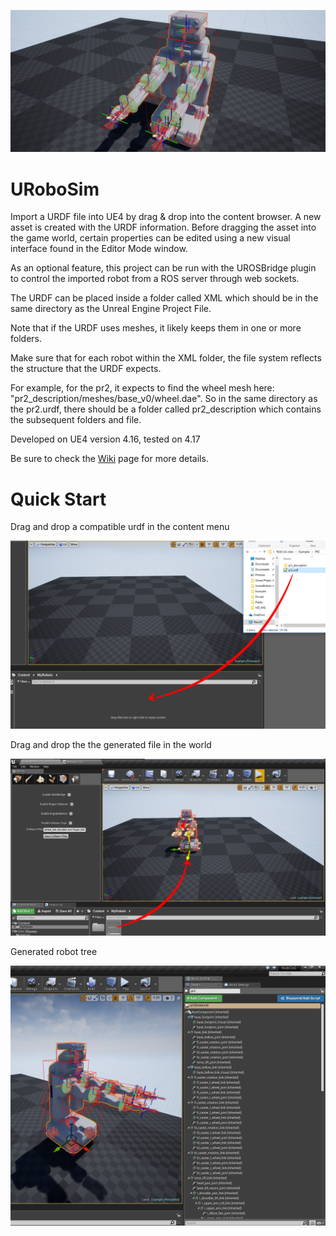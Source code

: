 ![Alt text](Documentation/images/robot.png "Robot example")

# URoboSim
Import a URDF file into UE4 by drag & drop into the content browser. A new asset is created with the URDF information. Before dragging the asset into the game world, certain properties can be edited using a new visual interface found in the Editor Mode window.

As an optional feature, this project can be run with the UROSBridge plugin to control the imported robot from a ROS server through web sockets. 

The URDF can be placed inside a folder called XML which should be in the same directory as the Unreal Engine Project File.

Note that if the URDF uses meshes, it likely keeps them in one or more folders. 

Make sure that for each robot within the XML folder, the file system reflects the structure that the URDF expects.

For example, for the pr2, it expects to find the wheel mesh here: "pr2_description/meshes/base_v0/wheel.dae". So in the same directory as the pr2.urdf, there should be a folder called pr2_description which contains the subsequent folders and file.

Developed on UE4 version 4.16, tested on 4.17

Be sure to check the [Wiki](https://github.com/robcog-iai/URoboSim/wiki) page for more details.

# Quick Start

Drag and drop a compatible urdf in the content menu

![Alt text](Documentation/images/drag-drop-urdf.png "Robot example")

Drag and drop the the generated file in the world

![Alt text](Documentation/images/drag-drop-robot.png "Robot example")

Generated robot tree

![Alt text](Documentation/images/robot-tree.png "Robot example")
